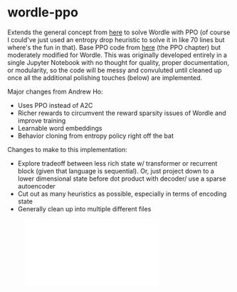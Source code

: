 # wordle-ppo
Extends the general concept from [here](https://github.com/andrewkho/wordle-solver/tree/4495ae13ca31ae0f9784b847e34d7ef4117a1819) to solve Wordle with PPO (of course I could've just used an entropy drop heuristic to solve it in like 70 lines but where's the fun in that). Base PPO code from [here](arena3-chapter2-rl.streamlit.app) (the PPO chapter) but moderately modified for Wordle. This was originally developed entirely in a single Jupyter Notebook with no thought for quality, proper documentation, or modularity, so the code will be messy and convuluted until cleaned up once all the additional polishing touches (below) are implemented. 

Major changes from Andrew Ho:
- Uses PPO instead of A2C
- Richer rewards to circumvent the reward sparsity issues of Wordle and improve training
- Learnable word embeddings
- Behavior cloning from entropy policy right off the bat

Changes to make to this implementation:
- Explore tradeoff between less rich state w/ transformer or recurrent block (given that language is sequential). Or, just project down to a lower dimensional state before dot product with decoder/ use a sparse autoencoder
- Cut out as many heuristics as possible, especially in terms of encoding state
- Generally clean up into multiple different files

<figure class="video_container">
  <iframe src="demo.mp4" frameborder="0" allowfullscreen="true"> 
</iframe>
</figure>
